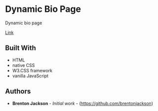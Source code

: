 # Dynamic Bio Page

Dynamic bio page

[Link](https://focused-mirzakhani-648ad8.netlify.app/)


## Built With

* HTML
* native CSS
* W3.CSS framework
* vanilla JavaScript


## Authors

* **Brenton Jackson** - *Initial work* - (https://github.com/brentonjackson)

<!-- Read more about Geralt on his [Wiki](https://witcher.fandom.com/wiki/Geralt_of_Rivia) -->
